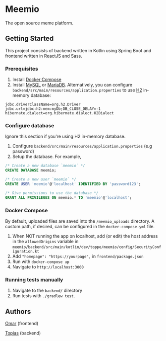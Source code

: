 # Meemio

The open source meme platform.

## Getting Started

This project consists of backend written in Kotlin using Spring Boot and frontend written in ReactJS and Sass.

### Prerequisites

1. Install [Docker Compose](https://docs.docker.com/compose/install/)
2. Install [MySQL](https://www.mysql.com/) or [MariaDB](https://mariadb.org/).
Alternatively, you can configure `backend/src/main/resources/application.properties` to use [H2](https://www.h2database.com/html/main.html) in-memory database:
```
jdbc.driverClassName=org.h2.Driver
jdbc.url=jdbc:h2:mem:myDb;DB_CLOSE_DELAY=-1
hibernate.dialect=org.hibernate.dialect.H2Dialect
```

### Configure database
Ignore this section if you're using H2 in-memory database.

1. Configure `backend/src/main/resources/application.properties` (e.g password)
2. Setup the database. For example,
```sql
/* Create a new database `meemio` */
CREATE DATABASE meemio;

/* Create a new user `meemio` */
CREATE USER 'meemio'@'localhost' IDENTIFIED BY 'password123';

/* Give permissions to use the database */
GRANT ALL PRIVILEGES ON meemio.* TO 'meemio'@'localhost';
```

### Docker Compose

By default, uploaded files are saved into the `/meemio_uploads` directory. A custom path, if desired, can be configured in the `docker-compose.yml` file.

1. When NOT running the app on localhost, add (or edit) the host address in the `allowedOrigins` variable in `meemio/backend/src/main/kotlin/dev/toppe/meemio/config/SecurityConfiguration.kt`
2. Add `"homepage": "https://yourpage",` in `frontend/package.json`
3. Run with `docker-compose up`
4. Navigate to `http://localhost:3000`


### Running tests manually

1. Navigate to the `backend/` directory
2. Run tests with `./gradlew test`.

## Authors
[Omar](https://github.com/oomaroomar) (frontend)

[Topias](https://github.com/toppev) (backend)
